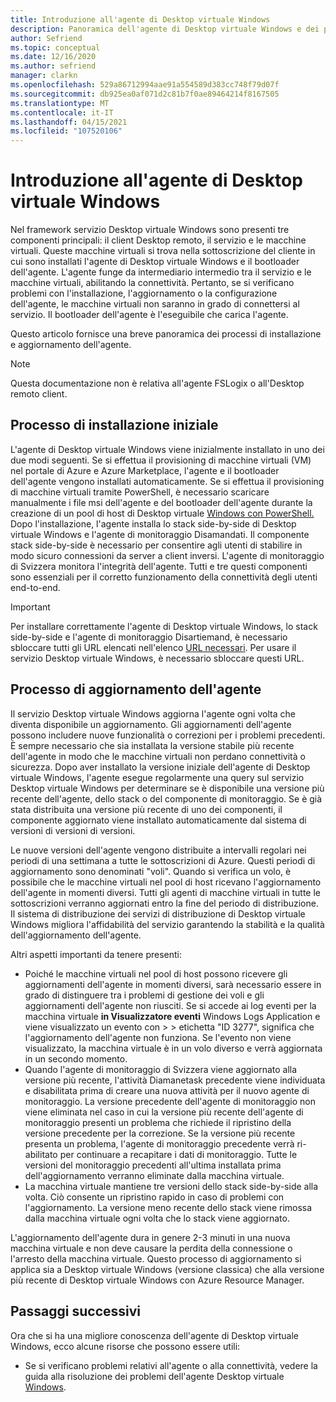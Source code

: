 ```yaml
---
title: Introduzione all'agente di Desktop virtuale Windows
description: Panoramica dell'agente di Desktop virtuale Windows e dei processi di aggiornamento.
author: Sefriend
ms.topic: conceptual
ms.date: 12/16/2020
ms.author: sefriend
manager: clarkn
ms.openlocfilehash: 529a86712994aae91a554589d383cc748f79d07f
ms.sourcegitcommit: db925ea0af071d2c81b7f0ae89464214f8167505
ms.translationtype: MT
ms.contentlocale: it-IT
ms.lasthandoff: 04/15/2021
ms.locfileid: "107520106"
---
```

# <a name="get-started-with-the-windows-virtual-desktop-agent"></a>Introduzione all'agente di Desktop virtuale Windows

Nel framework servizio Desktop virtuale Windows sono presenti tre componenti principali: il client Desktop remoto, il servizio e le macchine virtuali. Queste macchine virtuali si trova nella sottoscrizione del cliente in cui sono installati l'agente di Desktop virtuale Windows e il bootloader dell'agente. L'agente funge da intermediario intermedio tra il servizio e le macchine virtuali, abilitando la connettività. Pertanto, se si verificano problemi con l'installazione, l'aggiornamento o la configurazione dell'agente, le macchine virtuali non saranno in grado di connettersi al servizio. Il bootloader dell'agente è l'eseguibile che carica l'agente. 

Questo articolo fornisce una breve panoramica dei processi di installazione e aggiornamento dell'agente.

>[!NOTE]
>Questa documentazione non è relativa all'agente FSLogix o all'Desktop remoto client.


## <a name="initial-installation-process"></a>Processo di installazione iniziale

L'agente di Desktop virtuale Windows viene inizialmente installato in uno dei due modi seguenti. Se si effettua il provisioning di macchine virtuali (VM) nel portale di Azure e Azure Marketplace, l'agente e il bootloader dell'agente vengono installati automaticamente. Se si effettua il provisioning di macchine virtuali tramite PowerShell, è necessario scaricare manualmente i file msi dell'agente e del bootloader dell'agente durante la creazione di un pool di host di Desktop virtuale [Windows con PowerShell.](create-host-pools-powershell.md#register-the-virtual-machines-to-the-windows-virtual-desktop-host-pool) Dopo l'installazione, l'agente installa lo stack side-by-side di Desktop virtuale Windows e l'agente di monitoraggio Disamandati. Il componente stack side-by-side è necessario per consentire agli utenti di stabilire in modo sicuro connessioni da server a client inversi. L'agente di monitoraggio di Svizzera monitora l'integrità dell'agente. Tutti e tre questi componenti sono essenziali per il corretto funzionamento della connettività degli utenti end-to-end.

>[!IMPORTANT]
>Per installare correttamente l'agente di Desktop virtuale Windows, lo stack side-by-side e l'agente di monitoraggio Disartiemand, è necessario sbloccare tutti gli URL elencati nell'elenco [URL necessari](safe-url-list.md#virtual-machines). Per usare il servizio Desktop virtuale Windows, è necessario sbloccare questi URL.

## <a name="agent-update-process"></a>Processo di aggiornamento dell'agente

Il servizio Desktop virtuale Windows aggiorna l'agente ogni volta che diventa disponibile un aggiornamento. Gli aggiornamenti dell'agente possono includere nuove funzionalità o correzioni per i problemi precedenti. È sempre necessario che sia installata la versione stabile più recente dell'agente in modo che le macchine virtuali non perdano connettività o sicurezza. Dopo aver installato la versione iniziale dell'agente di Desktop virtuale Windows, l'agente esegue regolarmente una query sul servizio Desktop virtuale Windows per determinare se è disponibile una versione più recente dell'agente, dello stack o del componente di monitoraggio. Se è già stata distribuita una versione più recente di uno dei componenti, il componente aggiornato viene installato automaticamente dal sistema di versioni di versioni di versioni.

Le nuove versioni dell'agente vengono distribuite a intervalli regolari nei periodi di una settimana a tutte le sottoscrizioni di Azure. Questi periodi di aggiornamento sono denominati "voli". Quando si verifica un volo, è possibile che le macchine virtuali nel pool di host ricevano l'aggiornamento dell'agente in momenti diversi. Tutti gli agenti di macchine virtuali in tutte le sottoscrizioni verranno aggiornati entro la fine del periodo di distribuzione. Il sistema di distribuzione dei servizi di distribuzione di Desktop virtuale Windows migliora l'affidabilità del servizio garantendo la stabilità e la qualità dell'aggiornamento dell'agente.


Altri aspetti importanti da tenere presenti:

- Poiché le macchine virtuali nel pool di host possono ricevere gli aggiornamenti dell'agente in momenti diversi, sarà necessario essere in grado di distinguere tra i problemi di gestione dei voli e gli aggiornamenti dell'agente non riusciti. Se si accede ai log eventi per la macchina virtuale **in Visualizzatore eventi** Windows Logs Application e viene visualizzato un evento con  >    >   etichetta "ID 3277", significa che l'aggiornamento dell'agente non funziona. Se l'evento non viene visualizzato, la macchina virtuale è in un volo diverso e verrà aggiornata in un secondo momento.
- Quando l'agente di monitoraggio di Svizzera viene aggiornato alla versione più recente, l'attività Diamanetask precedente viene individuata e disabilitata prima di creare una nuova attività per il nuovo agente di monitoraggio. La versione precedente dell'agente di monitoraggio non viene eliminata nel caso in cui la versione più recente dell'agente di monitoraggio presenti un problema che richiede il ripristino della versione precedente per la correzione. Se la versione più recente presenta un problema, l'agente di monitoraggio precedente verrà ri-abilitato per continuare a recapitare i dati di monitoraggio. Tutte le versioni del monitoraggio precedenti all'ultima installata prima dell'aggiornamento verranno eliminate dalla macchina virtuale.
- La macchina virtuale mantiene tre versioni dello stack side-by-side alla volta. Ciò consente un ripristino rapido in caso di problemi con l'aggiornamento. La versione meno recente dello stack viene rimossa dalla macchina virtuale ogni volta che lo stack viene aggiornato.

L'aggiornamento dell'agente dura in genere 2-3 minuti in una nuova macchina virtuale e non deve causare la perdita della connessione o l'arresto della macchina virtuale. Questo processo di aggiornamento si applica sia a Desktop virtuale Windows (versione classica) che alla versione più recente di Desktop virtuale Windows con Azure Resource Manager.

## <a name="next-steps"></a>Passaggi successivi

Ora che si ha una migliore conoscenza dell'agente di Desktop virtuale Windows, ecco alcune risorse che possono essere utili:

- Se si verificano problemi relativi all'agente o alla connettività, vedere la guida alla risoluzione dei problemi dell'agente Desktop virtuale [Windows](troubleshoot-agent.md).

